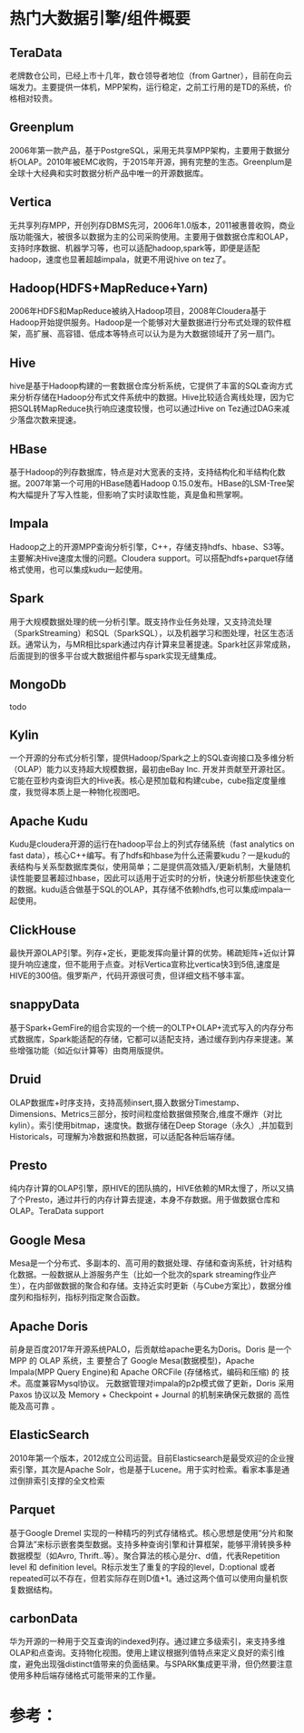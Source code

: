 
# 热门大数据引擎/组件概要

## TeraData
老牌数仓公司，已经上市十几年，数仓领导者地位（from Gartner），目前在向云端发力。主要提供一体机，MPP架构，运行稳定，之前工行用的是TD的系统，价格相对较贵。

## Greenplum
2006年第一款产品，基于PostgreSQL，采用无共享MPP架构，主要用于数据分析OLAP。2010年被EMC收购，于2015年开源，拥有完整的生态。Greenplum是全球十大经典和实时数据分析产品中唯一的开源数据库。

## Vertica
无共享列存MPP，开创列存DBMS先河，2006年1.0版本，2011被惠普收购，商业版功能强大，被很多以数据为主的公司采购使用。主要用于做数据仓库和OLAP，支持时序数据、机器学习等，也可以适配hadoop,spark等，即便是适配hadoop，速度也显著超越impala，就更不用说hive on tez了。

## Hadoop(HDFS+MapReduce+Yarn)
2006年HDFS和MapReduce被纳入Hadoop项目，2008年Cloudera基于Hadoop开始提供服务。Hadoop是一个能够对大量数据进行分布式处理的软件框架，高扩展、高容错、低成本等特点可以认为是为大数据领域开了另一扇门。

## Hive
hive是基于Hadoop构建的一套数据仓库分析系统，它提供了丰富的SQL查询方式来分析存储在Hadoop分布式文件系统中的数据。Hive比较适合离线处理，因为它把SQL转MapReduce执行响应速度较慢，也可以通过Hive on Tez通过DAG来减少落盘次数来提速。

## HBase
基于Hadoop的列存数据库，特点是对大宽表的支持，支持结构化和半结构化数据。2007年第一个可用的HBase随着Hadoop 0.15.0发布。HBase的LSM-Tree架构大幅提升了写入性能，但影响了实时读取性能，真是鱼和熊掌啊。

## Impala
Hadoop之上的开源MPP查询分析引擎，C++，存储支持hdfs、hbase、S3等。 主要解决Hive速度太慢的问题。Cloudera support。可以搭配hdfs+parquet存储格式使用，也可以集成kudu一起使用。

## Spark
用于大规模数据处理的统一分析引擎。既支持作业任务处理，又支持流处理（SparkStreaming）和SQL（SparkSQL），以及机器学习和图处理，社区生态活跃。通常认为，与MR相比spark通过内存计算来显著提速。Spark社区非常成熟，后面提到的很多平台或大数据组件都与spark实现无缝集成。

## MongoDb
  todo 
## Kylin
一个开源的分布式分析引擎，提供Hadoop/Spark之上的SQL查询接口及多维分析（OLAP）能力以支持超大规模数据，最初由eBay Inc. 开发并贡献至开源社区。它能在亚秒内查询巨大的Hive表。核心是预加载和构建cube，cube指定度量维度，我觉得本质上是一种物化视图吧。

## Apache Kudu
Kudu是cloudera开源的运行在hadoop平台上的列式存储系统（fast analytics on fast data），核心C++编写。有了hdfs和hbase为什么还需要kudu？一是kudu的表结构与关系型数据库类似，使用简单；二是提供高效插入/更新机制，大量随机读性能要显著超过hbase，因此可以适用于近实时的分析，快速分析那些快速变化的数据。kudu适合做基于SQL的OLAP，其存储不依赖hdfs,也可以集成impala一起使用。

## ClickHouse
最快开源OLAP引擎。列存+定长，更能发挥向量计算的优势。稀疏矩阵+近似计算提升响应速度，但不能用于点查。对标Vertica宣称比vertica快3到5倍,速度是HIVE的300倍。俄罗斯产，代码开源很可贵，但详细文档不够丰富。

## snappyData
基于Spark+GemFire的组合实现的一个统一的OLTP+OLAP+流式写入的内存分布式数据库，Spark能适配的存储，它都可以适配支持，通过缓存到内存来提速。某些增强功能（如近似计算等）由商用版提供。

## Druid
OLAP数据库+时序支持，支持高频insert,摄入数据分Timestamp、Dimensions、Metrics三部分，按时间粒度给数据做预聚合,维度不爆炸（对比kylin）。索引使用bitmap，速度快。数据存储在Deep Storage（永久）,并加载到Historicals，可理解为冷数据和热数据，可以适配各种后端存储。	
				
## Presto
纯内存计算的OLAP引擎，原HIVE的团队搞的，HIVE依赖的MR太慢了，所以又搞了个Presto，通过并行的内存计算去提速，本身不存数据。用于做数据仓库和OLAP。TeraData support

## Google Mesa
Mesa是一个分布式、多副本的、高可用的数据处理、存储和查询系统，针对结构化数据。一般数据从上游服务产生（比如一个批次的spark streaming作业产生），在内部做数据的聚合和存储。支持近实时更新（与Cube方案比），数据分维度列和指标列，指标列指定聚合函数。

## Apache Doris
前身是百度2017年开源系统PALO，后贡献给apache更名为Doris。Doris 是一个 MPP 的 OLAP 系统，主 要整合了 Google Mesa(数据模型)，Apache Impala(MPP Query Engine)和 Apache ORCFile (存储格式，编码和压缩) 的 技术。高度兼容Mysql协议。 元数据管理对impala的p2p模式做了更新，Doris 采用 Paxos 协议以及 Memory + Checkpoint + Journal 的机制来确保元数据的 高性能及高可靠 。			
## ElasticSearch
2010年第一个版本，2012成立公司运营。目前Elasticsearch是最受欢迎的企业搜索引擎，其次是Apache Solr，也是基于Lucene。用于实时检索。看家本事是通过倒排索引支撑的全文检索

## Parquet
  基于Google Dremel 实现的一种精巧的列式存储格式。核心思想是使用“分片和聚合算法”来标示嵌套类型数据。支持多种查询引擎和计算框架，能够平滑转换多种数据模型（如Avro, Thrift..等）。聚合算法的核心是分r、d值，代表Repetition level 和 definition level。R标示发生了重复的字段的level，D:optional 或者 repeated可以不存在，但若实际存在则D值+1。通过这两个值可以使用向量机恢复数据结构。

## carbonData
华为开源的一种用于交互查询的indexed列存。通过建立多级索引，来支持多维OLAP和点查询。支持物化视图。使用上建议根据列值特点来定义良好的索引维度，避免出现强distinct值带来的负面结果。与SPARK集成更平滑，但仍然要注意使用多种后端存储格式可能带来的工作量。


# 参考：
[1]: https://cloud.tencent.com/developer/news/405232 "Gartner 2019排名：Greenplum跃居第三"

[2]: http://neoremind.com/2017/09/%E6%B5%85%E8%B0%88%E4%BB%8Egoogle-mesa%E5%88%B0%E7%99%BE%E5%BA%A6palo/ "浅谈从Google Mesa到百度PALO"

[3]: https://cloud.tencent.com/developer/article/1491021 "使用Apache Kudu和Impala实现存储分层"

[4]: https://www.cnblogs.com/zhenxing/p/3905047.html "Oracle Exadata体系笔记"

[5]: https://www.w3cschool.cn/teradata/teradata_architecture.html "Teradata 架构"

[6]: https://leonlibraries.github.io/2017/05/18/%E4%BB%8ELSM%E5%88%B0HBase/ "有了HBase为什么还要Kudu？"
 







